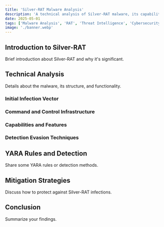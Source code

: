 ```yaml
---
title: 'Silver-RAT Malware Analysis'
description: 'A technical analysis of Silver-RAT malware, its capabilities, and detection methods'
date: 2025-05-01
tags: ['Malware Analysis', 'RAT', 'Threat Intelligence', 'Cybersecurity']
image: './banner.webp'
---
```


## Introduction to Silver-RAT
Brief introduction about Silver-RAT and why it's significant.

## Technical Analysis
Details about the malware, its structure, and functionality.

### Initial Infection Vector

### Command and Control Infrastructure

### Capabilities and Features

### Detection Evasion Techniques

## YARA Rules and Detection
Share some YARA rules or detection methods.

## Mitigation Strategies
Discuss how to protect against Silver-RAT infections.

## Conclusion
Summarize your findings.